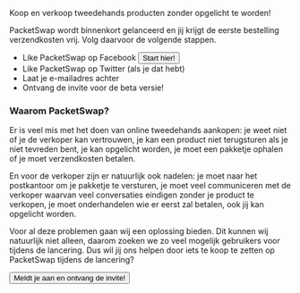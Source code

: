 ---
---

<p>Koop en verkoop tweedehands producten zonder opgelicht te worden!</p>

<section>
  <p>PacketSwap wordt binnenkort gelanceerd en jij krijgt de eerste bestelling verzendkosten vrij. <a data-next="facebook">Volg daarvoor de volgende stappen.</a></p>
</section>

<ul class="steps">
  <li><a data-next="facebook">Like PacketSwap op Facebook</a> <button data-next="facebook">Start hier!</button></li>
  <li><a data-next="twitter">Like PacketSwap op Twitter (als je dat hebt)</a></li>
  <li><a data-next="email">Laat je e-mailadres achter</a></li>
  <li>Ontvang de invite voor de beta versie!</li>
</ul>

<h3>Waarom PacketSwap?</h3>

<section class="expand">
  <p>Er is veel mis met het doen van online tweedehands aankopen: je weet niet of je de verkoper kan vertrouwen, je kan een product niet terugsturen als je niet tevreden bent, je kan opgelicht worden, je moet een pakketje ophalen of je moet verzendkosten betalen.</p>

  <p>En voor de verkoper zijn er natuurlijk ook nadelen: je moet naar het postkantoor om je pakketje te versturen, je moet veel communiceren met de verkoper waarvan veel conversaties eindigen zonder je product te verkopen, je moet onderhandelen wie er eerst zal betalen, ook jij kan opgelicht worden.</p>

  <p>Voor al deze problemen gaan wij een oplossing bieden. Dit kunnen wij natuurlijk niet alleen, daarom zoeken we zo veel mogelijk gebruikers voor tijdens de lancering. Dus wil jij ons helpen door iets te koop te zetten op PacketSwap tijdens de lancering?</p>

  <p><button data-next="email">Meldt je aan en ontvang de invite!</a></button>
</section>

<!-- <h3>Bedankt, je bent fantastisch!</h3> -->